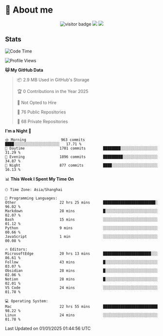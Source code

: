 <!-- ![](https://youpai.roccoshi.top/img/20200804214216.png) -->

# 🧐 About me
 
<p align="center">
<img src="https://visitor-badge.laobi.icu/badge?page_id=Lincest.Lincest&title=hits" alt="visitor badge"/>
<a href="mailto:imroccoshi@gmail.com"><img src="https://img.shields.io/badge/gmail-imroccoshi%40gmail.com-red"></a>
<a href="https://blog.roccoshi.top"><img src="https://img.shields.io/badge/blog-roccoshi-green"></a>
</p>

## Stats

<!--START_SECTION:waka-->
![Code Time](http://img.shields.io/badge/Code%20Time-1%2C865%20hrs%2041%20mins-blue)

![Profile Views](http://img.shields.io/badge/Profile%20Views-0-blue)

**🐱 My GitHub Data** 

> 📦 2.9 MB Used in GitHub's Storage 
 > 
> 🏆 0 Contributions in the Year 2025
 > 
> 🚫 Not Opted to Hire
 > 
> 📜 76 Public Repositories 
 > 
> 🔑 68 Private Repositories 
 > 
**I'm a Night 🦉** 

```text
🌞 Morning                963 commits         ████░░░░░░░░░░░░░░░░░░░░░   17.71 % 
🌆 Daytime                1701 commits        ████████░░░░░░░░░░░░░░░░░   31.29 % 
🌃 Evening                1896 commits        █████████░░░░░░░░░░░░░░░░   34.87 % 
🌙 Night                  877 commits         ████░░░░░░░░░░░░░░░░░░░░░   16.13 % 
```


📊 **This Week I Spent My Time On** 

```text
🕑︎ Time Zone: Asia/Shanghai

💬 Programming Languages: 
Other                    22 hrs 25 mins      ████████████████████████░   96.02 % 
Markdown                 28 mins             █░░░░░░░░░░░░░░░░░░░░░░░░   02.07 % 
Bash                     15 mins             ░░░░░░░░░░░░░░░░░░░░░░░░░   01.12 % 
Python                   9 mins              ░░░░░░░░░░░░░░░░░░░░░░░░░   00.66 % 
JavaScript               1 min               ░░░░░░░░░░░░░░░░░░░░░░░░░   00.08 % 

🔥 Editors: 
MicrosoftEdge            20 hrs 13 mins      ██████████████████████░░░   86.61 % 
Follow                   43 mins             █░░░░░░░░░░░░░░░░░░░░░░░░   03.07 % 
Obsidian                 28 mins             █░░░░░░░░░░░░░░░░░░░░░░░░   02.06 % 
Notion                   28 mins             █░░░░░░░░░░░░░░░░░░░░░░░░   02.01 % 
VS Code                  24 mins             ░░░░░░░░░░░░░░░░░░░░░░░░░   01.78 % 

💻 Operating System: 
Mac                      22 hrs 55 mins      █████████████████████████   98.22 % 
Linux                    24 mins             ░░░░░░░░░░░░░░░░░░░░░░░░░   01.78 % 
```


 Last Updated on 01/01/2025 01:44:56 UTC
<!--END_SECTION:waka-->


